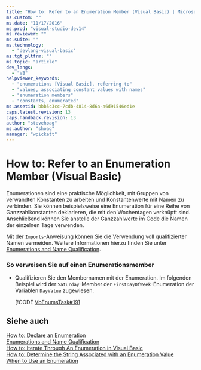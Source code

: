 ```yaml
---
title: "How to: Refer to an Enumeration Member (Visual Basic) | Microsoft Docs"
ms.custom: ""
ms.date: "11/17/2016"
ms.prod: "visual-studio-dev14"
ms.reviewer: ""
ms.suite: ""
ms.technology: 
  - "devlang-visual-basic"
ms.tgt_pltfrm: ""
ms.topic: "article"
dev_langs: 
  - "VB"
helpviewer_keywords: 
  - "enumerations [Visual Basic], referring to"
  - "values, associating constant values with names"
  - "enumeration members"
  - "constants, enumerated"
ms.assetid: bbb5c3cc-7cdb-4814-8d6a-a6d91546ed1e
caps.latest.revision: 13
caps.handback.revision: 13
author: "stevehoag"
ms.author: "shoag"
manager: "wpickett"
---
```

# How to: Refer to an Enumeration Member (Visual Basic)
Enumerationen sind eine praktische Möglichkeit, mit Gruppen von verwandten Konstanten zu arbeiten und Konstantenwerte mit Namen zu verbinden.  Sie können beispielsweise eine Enumeration für eine Reihe von Ganzzahlkonstanten deklarieren, die mit den Wochentagen verknüpft sind. Anschließend können Sie anstelle der Ganzzahlwerte im Code die Namen der einzelnen Tage verwenden.  
  
 Mit der `Imports`\-Anweisung können Sie die Verwendung voll qualifizierter Namen vermeiden.  Weitere Informationen hierzu finden Sie unter [Enumerations and Name Qualification](../../../../visual-basic/programming-guide/language-features/constants-enums/enumerations-and-name-qualification.md).  
  
### So verweisen Sie auf einen Enumerationsmember  
  
-   Qualifizieren Sie den Membernamen mit der Enumeration.  Im folgenden Beispiel wird der `Saturday`\-Member der `FirstDayOfWeek`\-Enumeration der Variablen `DayValue` zugewiesen.  
  
     [!CODE [VbEnumsTask#19](../CodeSnippet/VS_Snippets_VBCSharp/VbEnumsTask#19)]  
  
## Siehe auch  
 [How to: Declare an Enumeration](../../../../visual-basic/programming-guide/language-features/constants-enums/how-to-declare-enumerations.md)   
 [Enumerations and Name Qualification](../../../../visual-basic/programming-guide/language-features/constants-enums/enumerations-and-name-qualification.md)   
 [How to: Iterate Through An Enumeration in Visual Basic](../../../../visual-basic/programming-guide/language-features/constants-enums/how-to-iterate-through-an-enumeration.md)   
 [How to: Determine the String Associated with an Enumeration Value](../../../../visual-basic/programming-guide/language-features/constants-enums/how-to-determine-the-string-associated-with-an-enumeration-value.md)   
 [When to Use an Enumeration](../../../../visual-basic/programming-guide/language-features/constants-enums/when-to-use-an-enumeration.md)